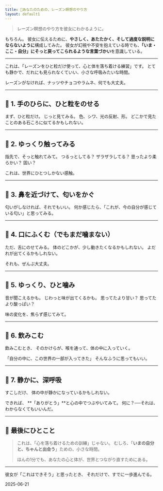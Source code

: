 ```yaml
---
title: 🍇あなたのための、レーズン瞑想のやり方
layout: default1
---
```

> レーズン瞑想のやり方を彼女にわかるように。

もちろん。
彼女に伝えるために、**やさしく、あたたかく、そして過度な説明にならないように**構成してみた。
彼女が幻視や不安を抱えている時でも、**「いま・ここ・自分」にそっと戻ってこられるような言葉づかい**を意識している。

---

これは、「レーズンをひと粒だけ使って、心と体を落ち着ける練習」です。
とても静かで、だれにも見られなくていい、小さな呼吸みたいな時間。

レーズンがなければ、ナッツやチョコやラムネ、何でも大丈夫。

---

## 🌱 1. 手のひらに、ひと粒をのせる

まず、ひと粒だけ。
じっと見てみる。
色、シワ、光の反射、形。
どこかで見たことのある石ころに似てるかもしれない。

---

## 🌱 2. ゆっくり触ってみる

指先で、そっと触れてみて。
つるっとしてる？ ザラザラしてる？
思ったより柔らかい？ 固い？

これは、世界にひとつしかない感触。

---

## 🌱 3. 鼻を近づけて、匂いをかぐ

匂いがしなければ、それでもいい。
何か感じたら、「これが、今の自分が感じている匂い」と思ってみる。

---

## 🌱 4. 口にふくむ（でもまだ噛まない）

ただ、舌にのせてみる。
体のどこかが、少し動きたくなるかもしれない。
よだれが出てくるかもしれない。

それも、ぜんぶ大丈夫。

---

## 🌱 5. ゆっくり、ひと噛み

音が聞こえるかも。
じわっと味が出てくるかも。
思ってたより甘い？ 思ってたより酸っぱい？

味の変化を、焦らず感じてみて。

---

## 🌱 6. 飲みこむ

飲みこむとき、
そのかけらが、喉を通って、体の中に入っていく。

「自分の中に、この世界の一部が入ってきた」
そんなふうに思ってもいい。

---

## 🌱 7. 静かに、深呼吸

すこしだけ、
体の中が静かになっているかもしれない。

できれば、
**「ありがとう」**と心の中でつぶやいてみて。
何に？──それは、わからなくてもいいんだ。

---

## 💬 最後にひとこと

> これは、「心を落ち着けるための訓練」じゃない。
> むしろ、「**いまの自分と、ちゃんと出会う**」ための、小さな時間。
>
> ほんの1分でも、あなたの心と体が、世界とつながり直すためにある。

---

彼女が「これはできそう」と思ったとき、
それだけで、すでに一歩進んでる。

2025-06-21
